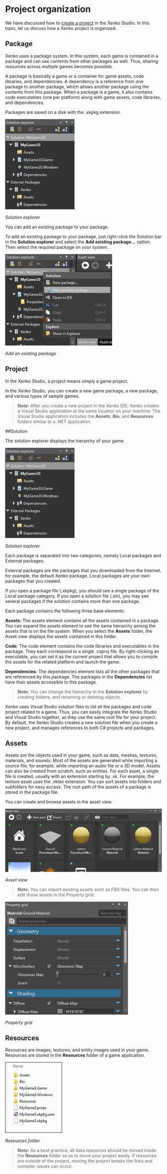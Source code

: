 # Project organization

We have discussed how to [create a project](http://doc.xenko.com/latest/manual/getting-started/howto-create-and-setup-new-game.html) in the Xenko Studio. In this topic, let us discuss how a Xenko project is organized.

## Package

Xenko uses a package system. In this system, each game is contained in a package and can use contents from other packages as well. Thus, sharing resources across multiple games becomes possible.

A package is basically a game or a container for game assets, code libraries, and dependencies. A dependency is a reference from one package to another package, which allows another package using the contents from this package. When a package is a game, it also contains code executables (one per platform) along with game assets, code libraries, and dependencies.

Packages are saved on a disk with the .xkpkg extension.

   ![Solution explorer](media/SolutionExplorer.png)

   *Solution explorer*
 
You can add an existing package to your package.

To add an existing package to your package, just right-click the Solution bar in the **Solution explorer** and select the **Add existing package...** option. Then select the required package on your system.
 
   ![Add an existing package](media/AddExistingPackage.png)

   *Add an existing package*

## Project

In the Xenko Studio, a project means simply a game project.

In the Xenko Studio, you can create a new game package, a new package, and various types of sample games.

>**Note:** After you create a new project in the Xenko IDE, Xenko creates a Visual Studio application at the same location on your machine. The Visual Studio application includes the **Assets**, **Bin**, and **Resources** folders similar to a .NET application.

##Solution

The solution explorer displays the hierarchy of your game.

   ![Solution explorer](media/SolutionExplorer.png)

   *Solution explorer*
 
Each package is separated into two categories, namely Local packages and External packages.

External packages are the packages that you downloaded from the Internet, for example, the default Xenko package. Local packages are your own packages that you created.

If you open a package file (.xkpkg), you should see a single package of the Local package category. If you open a solution file (.sln), you may see several packages if the solution contains more than one package.

Each package contains the following three base elements:

**Assets:** The assets element contains all the assets contained in a package. You can expand the assets element to see the same hierarchy among the assets that is on the file system. When you select the **Assets** folder, the Asset view displays the assets contained in this folder.

**Code:** The code element contains the code libraries and executables in the package. They each correspond to a single .csproj file. By right-clicking an executable, you can set it as the current project that allows you to compile the assets for the related platform and launch the game.

**Dependencies:** The dependencies element lists all the other packages that are referenced by this package. The packages in the **Dependencies** list have their assets accessible to this package.

>**Note:** You can change the hierarchy in the **Solution explorer** by creating folders, and renaming or deleting objects.

Xenko uses Visual Studio solution files to list all the packages and code project related to a game. Thus, you can easily integrate the Xenko Studio and Visual Studio together, as they use the same root file for your project. By default, the Xenko Studio creates a new solution file when you create a new project, and manages references to both C# projects and packages.

## Assets

Assets are the objects used in your game, such as data, meshes, textures, materials, and sounds. Most of the assets are generated while importing a source file, for example, while importing an audio file or a 3D model. Assets can also be created from scratch, such as entities. For each asset, a single file is created, usually with an extension starting by .xk. For example, the texture asset uses the .xktex extension. You can sort assets into folders and subfolders for easy access. The root path of the assets of a package is stored in the package file.

You can create and browse assets in the asset view.

   ![Asset view](media/AssetView.png)

   *Asset view*
 
>**Note:** You can import existing assets such as FBX files. You can then edit those assets in the Property grid.
 
   ![Property grid](media/PropertyGrid.png)

   *Property grid*


## Resources

Resources are images, textures, and entity images used in your game. Resources are stored in the **Resources** folder of a game application.

   ![Resources folder](media/ResourcesFolder.png)

   *Resources folder*
  
>**Note:** As a best practice, all data resources should be moved inside the **Resources** folder so as to move your project easily. If resources are outside of the project, moving the project breaks the links and compiler issues can occur.
